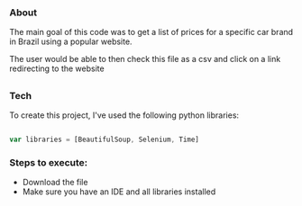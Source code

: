 ### About
The main goal of this code was to get a list of prices for a specific car brand in Brazil using a popular website.

The user would be able to then check this file as a csv and click on a link redirecting to the website 
##

### Tech
To create this project, I've used the following python libraries:

```js

var libraries = [BeautifulSoup, Selenium, Time]

```
### Steps to execute:
- Download the file
- Make sure you have an IDE and all libraries installed
